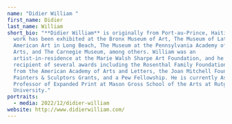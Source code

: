 ```yaml
---
name: "Didier William "
first_name: Didier
last_name: William
short_bio: "**Didier William** is originally from Port-au-Prince, Haiti. His
  work has been exhibited at the Bronx Museum of Art, The Museum of Latin
  American Art in Long Beach, The Museum at the Pennsylvania Academy of Fine
  Arts, and The Carnegie Museum, among others. William was an
  artist-in-residence at the Marie Walsh Sharpe Art Foundation, and he is the
  recipient of several awards including the Rosenthal Family Foundation Award
  from the American Academy of Arts and Letters, the Joan Mitchell Foundation
  Painters & Sculptors Grants, and a Pew Fellowship. He is currently Assistant
  Professor of Expanded Print at Mason Gross School of the Arts at Rutgers
  University."
portraits:
  - media: 2022/12/didier-william
website: http://www.didierwilliam.com/
---
```

